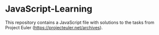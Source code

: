 # JavaScript-Learning

This repository contains a JavaScript file with solutions to the tasks from Project Euler (https://projecteuler.net/archives).